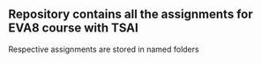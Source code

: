 ## Repository contains all the assignments for EVA8 course with TSAI

Respective assignments are stored in named folders
